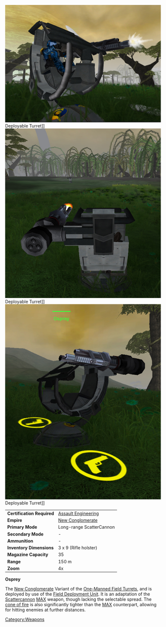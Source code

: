 ![](../images/OspreyFront.jpg "fig:OspreyFront.jpg") Deployable Turret\]\]
![](../images/OspreyRear.jpg "fig:OspreyRear.jpg") Deployable Turret\]\]
![](../images/OspreySide.jpg "fig:OspreySide.jpg") Deployable Turret\]\]

|                            |                                               |
| -------------------------- | --------------------------------------------- |
| **Certification Required** | [Assault Engineering](../certifications/Assault_Engineering.md) |
| **Empire**                 | [New Conglomerate](../etc/New_Conglomerate.md)       |
| **Primary Mode**           | Long-range ScatterCannon                      |
| **Secondary Mode**         | \-                                            |
| **Ammunition**             | \-                                            |
| **Inventory Dimensions**   | 3 x 9 (Rifle holster)                         |
| **Magazine Capacity**      | 35                                            |
| **Range**                  | 150 m                                         |
| **Zoom**                   | 4x                                            |

**Osprey**

The [New Conglomerate](../etc/New_Conglomerate.md) Variant of the
[One-Manned Field Turrets](weapons/One-Manned_Field_Turret.md), and is
deployed by use of the [Field Deployment
Unit](Field_Deployment_Unit.md). It is an adaptation of the
[Scattercannon](../items/Scattercannon.md) [MAX](../items/Mechanized_Assault_Exo-Suit.md) weapon,
though lacking the selectable spread. The [cone of
fire](../etc/Cone_of_fire.md) is also significantly tighter than the
[MAX](../items/Mechanized_Assault_Exo-Suit.md) counterpart, allowing for hitting enemies at
further distances.

[Category:Weapons](Category:Weapons.md)
